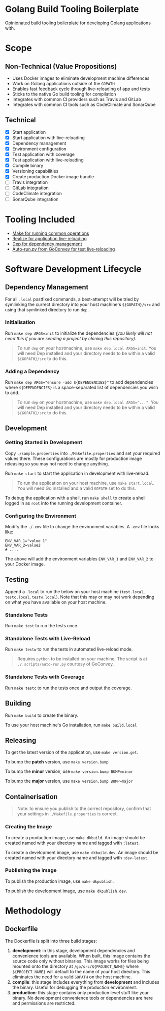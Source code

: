 # Golang Build Tooling Boilerplate
Opinionated build tooling boilerplate for developing Golang applications with.

# Scope
## Non-Technical (Value Propositions)
- Uses Docker images to eliminate development machine differences
- Work on Golang applications outside of the `GOPATH`
- Enables fast feedback cycle through live-reloading of app and tests
- Sticks to the native Go build tooling for compilation
- Integrates with common CI providers such as Travis and GitLab
- Integrates with common CI tools such as CodeClimate and SonarQube

## Technical
- [x] Start application
- [x] Start application with live-reloading
- [x] Dependency management
- [x] Environment configuration
- [x] Test application with coverage
- [x] Test application with live-reloading
- [x] Compile binary
- [x] Versioning capabilities
- [x] Create production Docker image bundle
- [ ] Travis integration
- [ ] GitLab integration
- [ ] CodeClimate integration
- [ ] SonarQube integration

# Tooling Included
- [Make for running common operations](https://www.gnu.org/software/make/)
- [Realize for application live-reloading](https://github.com/oxequa/realize)
- [Dep for dependency management](https://github.com/golang/dep)
- [Auto-run.py from GoConvey for test live-reloading](https://github.com/smartystreets/goconvey/wiki/Auto-test)

# Software Development Lifecycle

## Dependency Management

For all `.local` postfixed commands, a best-attempt will be tried by symlinking the currect directory into your host machine's `${GOPATH}/src` and using that symlinked directory to run `dep`.

### Initialisation
Run `make dep ARGS=init` to initialize the dependencies *(you likely will not need this if you are seeding a project by cloning this repository)*.

> To run `dep` on your hostmachine, use `make dep.local ARGS=init`. You will need Dep installed and your directory needs to be within a valid `${GOPATH}/src` to do this.

### Adding a Dependency
Run `make dep ARGS="ensure -add ${DEPENDENCIES}"` to add dependencies where `${DEPENDENCIES}` is a space-separated list of dependencies you wish to add.

> To run `dep` on your hostmachine, use `make dep.local ARGS="..."`. You will need Dep installed and your directory needs to be within a valid `${GOPATH}/src` to do this.


## Development

### Getting Started in Development

Copy `./sample.properties` into `./Makefile.properties` and set your required values there. These configurations are mostly for production image releasing so you may not need to change anything.

Run `make start` to start the application in development with live-reload.

> To run the application on your host machine, use `make start.local`. You will need Go installed and a valid `GOPATH` set to do this.

To debug the application with a shell, run `make shell` to create a shell logged in as `root` into the running development container.

### Configuring the Environment

Modify the `./.env` file to change the environment variables. A `.env` file looks like:

```
ENV_VAR_1="value 1"
ENV_VAR_2=value2
# ....
```

The above will add the environment variables `ENV_VAR_1` and `ENV_VAR_2` to your Docker image.

## Testing

Append a `.local` to run the below on your host machine (`test.local`, `testc.local`, `testw.local`). Note that this may or may not work depending on what you have available on your host machine.

### Standalone Tests

Run `make test` to run the tests once.

### Standalone Tests with Live-Reload

Run `make testw` to run the tests in automated live-reload mode.

> Requires `python` to be installed on your machine. The script is at `./.scripts/auto-run.py` courtesy of GoConvey.

### Standalone Tests with Coverage

Run `make testc` to run the tests once and output the coverage.

## Building

Run `make build` to create the binary.

To use your host machine's Go installation, run `make build.local`

## Releasing

To get the latest version of the application, use `make version.get`.

To bump the **patch** version, use `make version.bump`

To bump the **minor** version, use `make version.bump BUMP=minor`

To bump the **major** version, use `make version.bump BUMP=major`

## Containerisation

> Note: to ensure you publish to the correct repository, confirm that your settings in `./Makefile.properties` is correct.

### Creating the Image

To create a production image, use `make dkbuild`. An image should be created named with your directory name and tagged with `:latest`.

To create a development image, use `make dkbuild.dev`. An image should be created named with your directory name and tagged with `:dev-latest`.

### Publishing the Image

To publish the production image, use `make dkpublish`.

To publish the development image, use `make dkpublish.dev`.

# Methodology
## Dockerfile
The Dockerfile is split into three build stages:

1. **development**: in this stage, development dependencies and convenience tools are available. When built, this image contains the source code only without binaries. This image works for files being mounted onto the directory at `/go/src/${PROJECT_NAME}` where `${PROJECT_NAME}` will default to the name of your host directory. This eliminates the need for a valid `GOPATH` on the host machine.
1. **compile**: this stage includes everything from **development** and includes the binary. Useful for debugging the production environment.
1. **production**: this stage contains only production level stuff like your binary. No development convenience tools or dependencies are here and permissions are restricted.